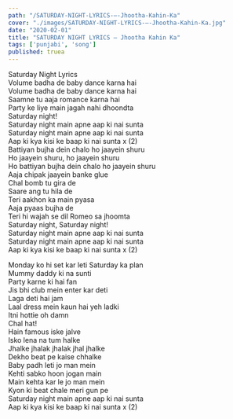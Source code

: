 ```yaml
---
path: "/SATURDAY-NIGHT-LYRICS-–-Jhootha-Kahin-Ka"
cover: "./images/SATURDAY-NIGHT-LYRICS-–-Jhootha-Kahin-Ka.jpg"
date: "2020-02-01"
title: "SATURDAY NIGHT LYRICS – Jhootha Kahin Ka"
tags: ['punjabi', 'song']
published: truea
---
```

  
Saturday Night Lyrics  
Volume badha de baby dance karna hai  
Volume badha de baby dance karna hai  
Saamne tu aaja romance karna hai  
Party ke liye main jagah nahi dhoondta  
Saturday night!  
Saturday night main apne aap ki nai sunta  
Saturday night main apne aap ki nai sunta  
Aap ki kya kisi ke baap ki nai sunta x (2)  
Battiyan bujha dein chalo ho jaayein shuru  
Ho jaayein shuru, ho jaayein shuru  
Ho battiyan bujha dein chalo ho jaayein shuru  
Aaja chipak jaayein banke glue  
Chal bomb tu gira de  
Saare ang tu hila de  
Teri aakhon ka main pyasa  
Aaja pyaas bujha de  
Teri hi wajah se dil Romeo sa jhoomta  
Saturday night, Saturday night!  
Saturday night main apne aap ki nai sunta  
Saturday night main apne aap ki nai sunta  
Aap ki kya kisi ke baap ki nai sunta x (2)  
  
  
  
  
  
  
Monday ko hi set kar leti Saturday ka plan  
Mummy daddy ki na sunti  
Party karne ki hai fan  
Jis bhi club mein enter kar deti  
Laga deti hai jam  
Laal dress mein kaun hai yeh ladki  
Itni hottie oh damn  
Chal hat!  
Hain famous iske jalve  
Isko lena na tum halke  
Jhalke jhalak jhalak jhal jhalke  
Dekho beat pe kaise chhalke  
Baby padh leti jo man mein  
Kehti sabko hoon jogan main  
Main kehta kar le jo man mein  
Kyon ki beat chale meri gun pe  
Saturday night main apne aap ki nai sunta  
Aap ki kya kisi ke baap ki nai sunta x (2)  
